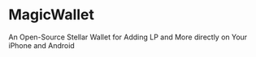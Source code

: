 # MagicWallet
An Open-Source Stellar Wallet for Adding LP and More directly on Your iPhone and Android
